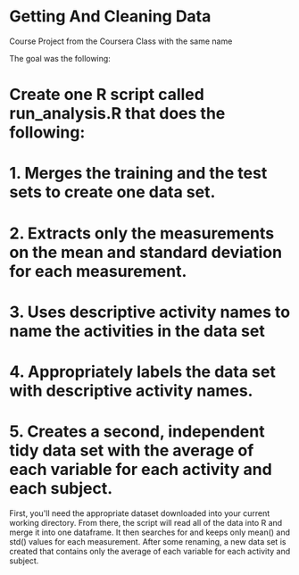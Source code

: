 # Getting And Cleaning Data
Course Project from the Coursera Class with the same name

The goal was the following:
  # Create one R script called run_analysis.R that does the following:
  # 1. Merges the training and the test sets to create one data set.
  # 2. Extracts only the measurements on the mean and standard deviation for each measurement.
  # 3. Uses descriptive activity names to name the activities in the data set
  # 4. Appropriately labels the data set with descriptive activity names.
  # 5. Creates a second, independent tidy data set with the average of each variable for each activity and each subject.

First, you'll need the appropriate dataset downloaded into your current working directory. From there, the script will read all of the data into R and merge it into one dataframe. It then searches for and keeps only mean() and std() values for each measurement. After some renaming, a new data set is created that contains only the average of each variable for each activity and subject.
